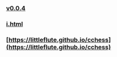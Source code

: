 ### [v0.0.4](https://github.com/littleflute/cchess0/edit/master/README.md)
### [i.html](cchess/i.html)
### [https://littleflute.github.io/cchess](https://littleflute.github.io/cchess)
